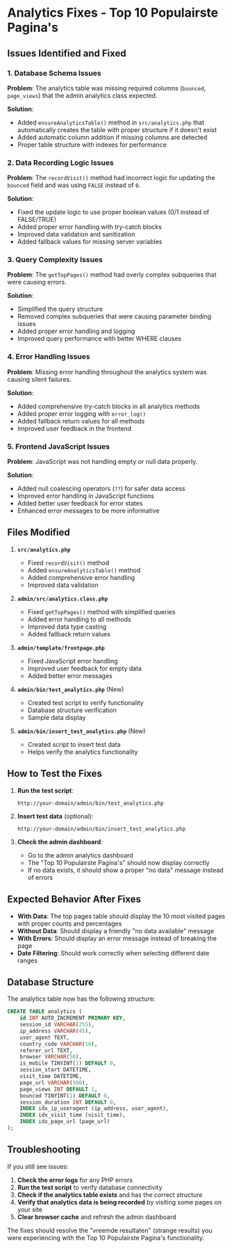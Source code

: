 # Analytics Fixes - Top 10 Populairste Pagina's

## Issues Identified and Fixed

### 1. Database Schema Issues
**Problem**: The analytics table was missing required columns (`bounced`, `page_views`) that the admin analytics class expected.

**Solution**: 
- Added `ensureAnalyticsTable()` method in `src/analytics.php` that automatically creates the table with proper structure if it doesn't exist
- Added automatic column addition if missing columns are detected
- Proper table structure with indexes for performance

### 2. Data Recording Logic Issues
**Problem**: The `recordVisit()` method had incorrect logic for updating the `bounced` field and was using `FALSE` instead of `0`.

**Solution**:
- Fixed the update logic to use proper boolean values (0/1 instead of FALSE/TRUE)
- Added proper error handling with try-catch blocks
- Improved data validation and sanitization
- Added fallback values for missing server variables

### 3. Query Complexity Issues
**Problem**: The `getTopPages()` method had overly complex subqueries that were causing errors.

**Solution**:
- Simplified the query structure
- Removed complex subqueries that were causing parameter binding issues
- Added proper error handling and logging
- Improved query performance with better WHERE clauses

### 4. Error Handling Issues
**Problem**: Missing error handling throughout the analytics system was causing silent failures.

**Solution**:
- Added comprehensive try-catch blocks in all analytics methods
- Added proper error logging with `error_log()`
- Added fallback return values for all methods
- Improved user feedback in the frontend

### 5. Frontend JavaScript Issues
**Problem**: JavaScript was not handling empty or null data properly.

**Solution**:
- Added null coalescing operators (`??`) for safer data access
- Improved error handling in JavaScript functions
- Added better user feedback for error states
- Enhanced error messages to be more informative

## Files Modified

1. **`src/analytics.php`**
   - Fixed `recordVisit()` method
   - Added `ensureAnalyticsTable()` method
   - Added comprehensive error handling
   - Improved data validation

2. **`admin/src/analytics.class.php`**
   - Fixed `getTopPages()` method with simplified queries
   - Added error handling to all methods
   - Improved data type casting
   - Added fallback return values

3. **`admin/template/frontpage.php`**
   - Fixed JavaScript error handling
   - Improved user feedback for empty data
   - Added better error messages

4. **`admin/bin/test_analytics.php`** (New)
   - Created test script to verify functionality
   - Database structure verification
   - Sample data display

5. **`admin/bin/insert_test_analytics.php`** (New)
   - Created script to insert test data
   - Helps verify the analytics functionality

## How to Test the Fixes

1. **Run the test script**:
   ```
   http://your-domain/admin/bin/test_analytics.php
   ```

2. **Insert test data** (optional):
   ```
   http://your-domain/admin/bin/insert_test_analytics.php
   ```

3. **Check the admin dashboard**:
   - Go to the admin analytics dashboard
   - The "Top 10 Populairste Pagina's" should now display correctly
   - If no data exists, it should show a proper "no data" message instead of errors

## Expected Behavior After Fixes

- **With Data**: The top pages table should display the 10 most visited pages with proper counts and percentages
- **Without Data**: Should display a friendly "no data available" message
- **With Errors**: Should display an error message instead of breaking the page
- **Date Filtering**: Should work correctly when selecting different date ranges

## Database Structure

The analytics table now has the following structure:
```sql
CREATE TABLE analytics (
    id INT AUTO_INCREMENT PRIMARY KEY,
    session_id VARCHAR(255),
    ip_address VARCHAR(45),
    user_agent TEXT,
    country_code VARCHAR(10),
    referer_url TEXT,
    browser VARCHAR(50),
    is_mobile TINYINT(1) DEFAULT 0,
    session_start DATETIME,
    visit_time DATETIME,
    page_url VARCHAR(500),
    page_views INT DEFAULT 1,
    bounced TINYINT(1) DEFAULT 0,
    session_duration INT DEFAULT 0,
    INDEX idx_ip_useragent (ip_address, user_agent),
    INDEX idx_visit_time (visit_time),
    INDEX idx_page_url (page_url)
);
```

## Troubleshooting

If you still see issues:

1. **Check the error logs** for any PHP errors
2. **Run the test script** to verify database connectivity
3. **Check if the analytics table exists** and has the correct structure
4. **Verify that analytics data is being recorded** by visiting some pages on your site
5. **Clear browser cache** and refresh the admin dashboard

The fixes should resolve the "vreemde resultaten" (strange results) you were experiencing with the Top 10 Populairste Pagina's functionality.
